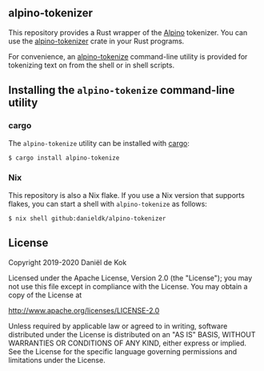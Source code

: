 ## alpino-tokenizer

This repository provides a Rust wrapper of the
[Alpino](https://www.let.rug.nl/vannoord/alp/Alpino/) tokenizer. You
can use the
[alpino-tokenizer](https://crates.io/crates/alpino-tokenizer) crate in
your Rust programs.

For convenience, an
[alpino-tokenize](https://crates.io/crates/alpino-tokenize)
command-line utility is provided for tokenizing text on from the shell
or in shell scripts.

## Installing the `alpino-tokenize` command-line utility

### cargo

The `alpino-tokenize` utility can be installed with
[cargo](https://rustup.rs/):

```shell
$ cargo install alpino-tokenize
```

### Nix

This repository is also a Nix flake. If you use a Nix version that
supports flakes, you can start a shell with `alpino-tokenize` as
follows:

```
$ nix shell github:danieldk/alpino-tokenizer
```

## License

Copyright 2019-2020 Daniël de Kok

Licensed under the Apache License, Version 2.0 (the "License");
you may not use this file except in compliance with the License.
You may obtain a copy of the License at

http://www.apache.org/licenses/LICENSE-2.0

Unless required by applicable law or agreed to in writing, software
distributed under the License is distributed on an "AS IS" BASIS,
WITHOUT WARRANTIES OR CONDITIONS OF ANY KIND, either express or implied.
See the License for the specific language governing permissions and
limitations under the License.
